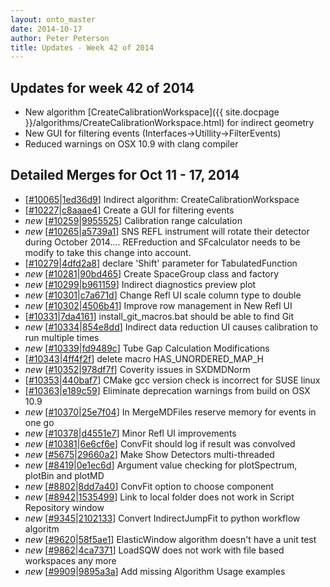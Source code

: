 ```yaml
---
layout: onto_master
date: 2014-10-17
author: Peter Peterson
title: Updates - Week 42 of 2014
---
```

Updates for week 42 of 2014
---------------------------
* New algorithm [CreateCalibrationWorkspace]({{ site.docpage }}/algorithms/CreateCalibrationWorkspace.html) for indirect geometry
* New GUI for filtering events (Interfaces->Utillity->FilterEvents)
* Reduced warnings on OSX 10.9 with clang compiler

Detailed Merges for Oct 11 - 17, 2014
-------------------------------------
* \[[#10065](http://trac.mantidproject.org/mantid/ticket/10065)\|[1ed36d9](https://github.com/mantidproject/mantid/commit/1ed36d9de0d561a40e5e1c9fada171be2e1f1e6d)\] Indirect algorithm: CreateCalibrationWorkspace
* \[[#10227](http://trac.mantidproject.org/mantid/ticket/10227)\|[c8aaae4](https://github.com/mantidproject/mantid/commit/c8aaae41c1c819522622cd6faead1b5f192c28fc)\] Create a GUI for filtering events
* *new* \[[#10259](http://trac.mantidproject.org/mantid/ticket/10259)\|[9955525](https://github.com/mantidproject/mantid/commit/9955525706c23fde2a1052ab941173054b360fb9)\] Calibration range calculation
* *new* \[[#10265](http://trac.mantidproject.org/mantid/ticket/10265)\|[a5739a1](https://github.com/mantidproject/mantid/commit/a5739a15a9076211994a804b369977e9b75c23f1)\] SNS REFL instrument will rotate their detector during October 2014…. REFreduction and SFcalculator needs to be modify to take this change into account.
* \[[#10279](http://trac.mantidproject.org/mantid/ticket/10279)\|[4dfd2a8](https://github.com/mantidproject/mantid/commit/4dfd2a81581370841ecdfdf9e1be13845aceb468)\] declare 'Shift' parameter for TabulatedFunction
* *new* \[[#10281](http://trac.mantidproject.org/mantid/ticket/10281)\|[90bd465](https://github.com/mantidproject/mantid/commit/90bd465221ea71245d95c2a731768dbfcc3caa29)\] Create SpaceGroup class and factory
* *new* \[[#10299](http://trac.mantidproject.org/mantid/ticket/10299)\|[b961159](https://github.com/mantidproject/mantid/commit/b96115965f50471989355eb5564a2a4f125bfd5e)\] Indirect diagnostics preview plot
* *new* \[[#10301](http://trac.mantidproject.org/mantid/ticket/10301)\|[c7a671d](https://github.com/mantidproject/mantid/commit/c7a671d8ea7636fb2604789169aaf4f7c5bdd90b)\] Change Refl UI scale column type to double
* *new* \[[#10302](http://trac.mantidproject.org/mantid/ticket/10302)\|[4506b41](https://github.com/mantidproject/mantid/commit/4506b413172bfd96ad2db3af18f7f64cf9dc623e)\] Improve row management in New Refl UI
* \[[#10331](http://trac.mantidproject.org/mantid/ticket/10331)\|[7da4161](https://github.com/mantidproject/mantid/commit/7da41612161e534f45e28ea83ec6f70410afffe7)\] install_git_macros.bat should be able to find Git
* *new* \[[#10334](http://trac.mantidproject.org/mantid/ticket/10334)\|[854e8dd](https://github.com/mantidproject/mantid/commit/854e8ddbd4aa3ede089ee26a79b563139ac408f1)\] Indirect data reduction UI causes calibration to run multiple times
* *new* \[[#10339](http://trac.mantidproject.org/mantid/ticket/10339)\|[fd9489c](https://github.com/mantidproject/mantid/commit/fd9489c78e090474f826cbc1a77eea07f05417fd)\] Tube Gap Calculation Modifications
* \[[#10343](http://trac.mantidproject.org/mantid/ticket/10343)\|[4ff4f2f](https://github.com/mantidproject/mantid/commit/4ff4f2ff4f6dd9898d84cb5beefc0294ae11dbbc)\] delete macro HAS_UNORDERED_MAP_H
* *new* \[[#10352](http://trac.mantidproject.org/mantid/ticket/10352)\|[978df7f](https://github.com/mantidproject/mantid/commit/978df7f78800e6eb491935d9225472cb6c6b6615)\] Coverity issues in SXDMDNorm
* \[[#10353](http://trac.mantidproject.org/mantid/ticket/10353)\|[440baf7](https://github.com/mantidproject/mantid/commit/440baf71f9029b5c881cda911240a24c1b3de55c)\] CMake gcc version check is incorrect for SUSE linux
* \[[#10363](http://trac.mantidproject.org/mantid/ticket/10363)\|[e189c59](https://github.com/mantidproject/mantid/commit/e189c59abfc43576dc7e3832854bb5f5dc7562f2)\] Eliminate deprecation warnings from build on OSX 10.9
* *new* \[[#10370](http://trac.mantidproject.org/mantid/ticket/10370)\|[25e7f04](https://github.com/mantidproject/mantid/commit/25e7f04c5468c25ee6f522c06e669a06e8e1d553)\] In MergeMDFiles reserve memory for events in one go
* *new* \[[#10378](http://trac.mantidproject.org/mantid/ticket/10378)\|[d4551e7](https://github.com/mantidproject/mantid/commit/d4551e7f90b34681fe33411f6b01fba275905460)\] Minor Refl UI improvements
* *new* \[[#10381](http://trac.mantidproject.org/mantid/ticket/10381)\|[6e6cf6e](https://github.com/mantidproject/mantid/commit/6e6cf6eb91250db06613d21bb0cbf238e37fc970)\] ConvFit should log if result was convolved
* *new* \[[#5675](http://trac.mantidproject.org/mantid/ticket/5675)\|[29660a2](https://github.com/mantidproject/mantid/commit/29660a278d285a7a234f3c7fdb48088e27f8c7ba)\] Make Show Detectors multi-threaded
* *new* \[[#8419](http://trac.mantidproject.org/mantid/ticket/8419)\|[0e1ec6d](https://github.com/mantidproject/mantid/commit/0e1ec6d40a1211d552e96dcb3ff6ac0e403b4c0d)\] Argument value checking for plotSpectrum, plotBin and plotMD
* *new* \[[#8802](http://trac.mantidproject.org/mantid/ticket/8802)\|[8dd7a40](https://github.com/mantidproject/mantid/commit/8dd7a404c72276adf389ce6d9fa091aa2ed19959)\] ConvFit option to choose component
* *new* \[[#8942](http://trac.mantidproject.org/mantid/ticket/8942)\|[1535499](https://github.com/mantidproject/mantid/commit/15354999dcab24578700863233d6323b42ea0952)\] Link to local folder does not work in Script Repository window
* *new* \[[#9345](http://trac.mantidproject.org/mantid/ticket/9345)\|[2102133](https://github.com/mantidproject/mantid/commit/2102133fc88801ac54ca86a8619f0b1e9d93dbaf)\] Convert IndirectJumpFit to python workflow algoritm
* *new* \[[#9620](http://trac.mantidproject.org/mantid/ticket/9620)\|[58f5ae1](https://github.com/mantidproject/mantid/commit/58f5ae1d885b24d1fe5e6a26ef26a323fb3292ec)\] ElasticWindow algorithm doesn't have a unit test
* *new* \[[#9862](http://trac.mantidproject.org/mantid/ticket/9862)\|[4ca7371](https://github.com/mantidproject/mantid/commit/4ca7371ae396d18dbc010b85902046d50382272d)\] LoadSQW does not work with file based workspaces any more
* *new* \[[#9909](http://trac.mantidproject.org/mantid/ticket/9909)\|[9895a3a](https://github.com/mantidproject/mantid/commit/9895a3a5e5f60a6b47aac1da727403a34a63ac72)\] Add missing Algorithm Usage examples
